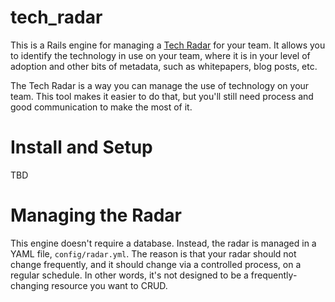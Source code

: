 # tech\_radar

This is a Rails engine for managing a [Tech Radar]() for your team.  It allows you to identify the technology in use on your team, where
it is in your level of adoption and other bits of metadata, such as whitepapers, blog posts, etc.

The Tech Radar is a way you can manage the use of technology on your team.  This tool makes it easier to do that, but you'll still need
process and good communication to make the most of it.

# Install and Setup

TBD

# Managing the Radar

This engine doesn't require a database.  Instead, the radar is managed in a YAML file, `config/radar.yml`.  The reason is that your radar
should not change frequently, and it should change via a controlled process, on a regular schedule.  In other words, it's not designed to
be a frequently-changing resource you want to CRUD.


